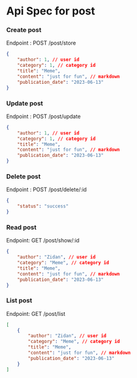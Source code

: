 # Api Spec for post

### Create post

Endpoint : POST /post/store

```json
{
	"author": 1, // user id
	"category": 1, // category id
	"title": "Meme",
	"content": "just for fun", // markdown
	"publication_date": "2023-06-13"
}
```

### Update post

Endpoint : POST /post/update

```json
{
	"author": 1, // user id
	"category": 1, // category id
	"title": "Meme",
	"content": "just for fun", // markdown
	"publication_date": "2023-06-13"
}
```

### Delete post

Endpoint : POST /post/delete/:id

```json
{
	"status": "success"
}
```

### Read post

Endpoint: GET /post/show/:id

```json
{
	"author": "Zidan", // user id
	"category": "Meme", // category id
	"title": "Meme",
	"content": "just for fun", // markdown
	"publication_date": "2023-06-13"
}
```

### List post

Endpoint: GET /post/list

```json
[
	{
		"author": "Zidan", // user id
		"category": "Meme", // category id
		"title": "Meme",
		"content": "just for fun", // markdown
		"publication_date": "2023-06-13"
	}
]
```
